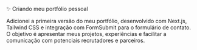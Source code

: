 ✨ Criando meu portfólio pessoal

Adicionei a primeira versão do meu portfólio, desenvolvido com Next.js, Tailwind CSS e integração com FormSubmit para o formulário de contato.  
O objetivo é apresentar meus projetos, experiências e facilitar a comunicação com potenciais recrutadores e parceiros.
